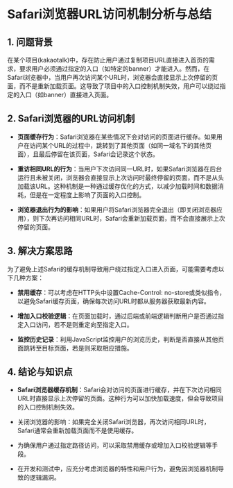 # Safari浏览器URL访问机制分析与总结

## 1. 问题背景
在某个项目(kakaotalk)中，存在防止用户通过复制项目URL直接进入首页的需求，要求用户必须通过指定的入口（如特定的banner）才能进入。然而，在Safari浏览器中，当用户再次访问某个URL时，浏览器会直接显示上次停留的页面，而不是重新加载页面。这导致了项目中的入口控制机制失效，用户可以绕过指定的入口（如banner）直接进入页面。

## 2. Safari浏览器的URL访问机制
- **页面缓存行为**：Safari浏览器在某些情况下会对访问的页面进行缓存。如果用户在访问某个URL的过程中，跳转到了其他页面（如同一域名下的其他页面），且最后停留在该页面，Safari会记录这个状态。

- **重访相同URL的行为**：当用户下次访问同一URL时，如果Safari浏览器在后台运行且未被关闭，浏览器会直接显示上次访问时最终停留的页面，而不是从头加载该URL。这种机制是一种通过缓存优化的方式，以减少加载时间和数据消耗，但是在一定程度上影响了页面的入口控制。

- **浏览器退出行为的影响**：如果用户将Safari浏览器完全退出（即关闭浏览器应用），则下次再访问相同URL时，Safari会重新加载页面，而不会直接展示上次停留的页面。

## 3. 解决方案思路
为了避免上述Safari的缓存机制导致用户绕过指定入口进入页面，可能需要考虑以下几种方案：

- **禁用缓存**：可以考虑在HTTP头中设置Cache-Control: no-store或类似指令，以避免Safari缓存页面，确保每次访问URL时都从服务器获取最新内容。

- **增加入口校验逻辑**：在页面加载时，通过后端或前端逻辑判断用户是否通过指定入口访问，若不是则重定向至指定入口。

- **监控历史记录**：利用JavaScript监控用户的浏览历史，判断是否直接从其他页面跳转至目标页面，若是则采取相应措施。

## 4. 结论与知识点
- **Safari浏览器缓存机制**：Safari会对访问的页面进行缓存，并在下次访问相同URL时直接显示上次停留的页面。这种行为可以加快加载速度，但会导致项目的入口控制机制失效。

- 关闭浏览器的影响：如果完全关闭Safari浏览器，再次访问相同URL时，Safari通常会重新加载页面而不是使用缓存。

- 为确保用户通过指定路径访问，可以采取禁用缓存或增加入口校验逻辑等手段。

- 在开发和测试中，应充分考虑浏览器的特性和用户行为，避免因浏览器机制导致的逻辑漏洞。



